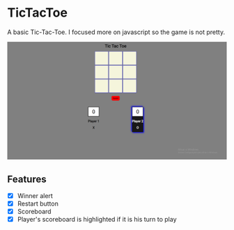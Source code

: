 # TicTacToe
A basic Tic-Tac-Toe. I focused more on javascript so the game is not pretty.

![](/assets/TicTacToe.png)

## Features
- [x] Winner alert
- [x] Restart button
- [x] Scoreboard
- [x] Player's scoreboard is highlighted if it is his turn to play
